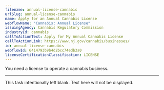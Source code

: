 ```yaml
---
filename: annual-license-cannabis
urlSlug: annual-license-cannabis
name: Apply for an Annual Cannabis License
webflowName: "Cannabis: Annual License"
issuingAgency: Cannabis Regulatory Commission
industryId: cannabis
callToActionText: Apply for My Annual Cannabis License
callToActionLink: https://www.nj.gov/cannabis/businesses/
id: annual-license-cannabis
webflowId: 6414793b9b4d2bcc74edb3a0
licenseCertificationClassification: LICENSE
---
```


You need a license to operate a cannabis business. 

- - -

This task intentionally left blank. Text here will not be displayed.
